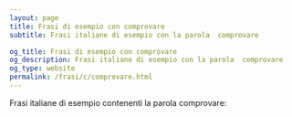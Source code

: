 ```yaml
---
layout: page
title: Frasi di esempio con comprovare 
subtitle: Frasi italiane di esempio con la parola  comprovare

og_title: Frasi di esempio con comprovare 
og_description: Frasi italiane di esempio con la parola  comprovare
og_type: website
permalink: /frasi/c/comprovare.html
---
```


Frasi italiane di esempio contenenti la parola comprovare:


